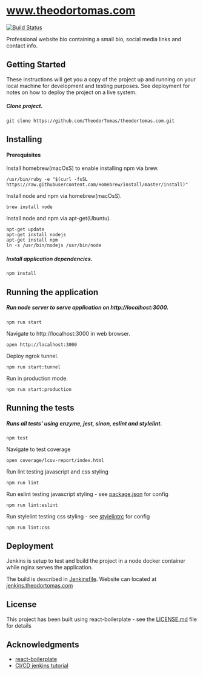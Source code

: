 www.theodortomas.com
======
[![Build Status](https://jenkins.theodortomas.com/buildStatus/icon?job=theodortomas.com)](https://jenkins.theodortomas.com/job/theodortomas.com/)

Professional website bio containing a small bio, social media links and contact info.

## Getting Started

These instructions will get you a copy of the project up and running on your local machine for development and testing purposes. See deployment for notes on how to deploy the project on a live system.

##### Clone project.

```
git clone https://github.com/TheodorTomas/theodortomas.com.git 
```

## Installing


#### Prerequisites

Install homebrew(macOsS) to enable installing npm via brew.
```
/usr/bin/ruby -e "$(curl -fsSL https://raw.githubusercontent.com/Homebrew/install/master/install)"
```

Install node and npm via homebrew(macOsS).
```
brew install node
```

Install node and npm via apt-get(Ubuntu).
```
apt-get update
apt-get install nodejs
apt-get install npm
ln -s /usr/bin/nodejs /usr/bin/node
```

##### Install application dependencies.
```
npm install
```

## Running the application
##### Run node server to serve application on http://localhost:3000.
```
npm run start
```

Navigate to http://localhost:3000 in web browser.
```
open http://localhost:3000
```

Deploy ngrok tunnel.
```
npm run start:tunnel
```

Run in production mode.
```
npm run start:production
```

## Running the tests
##### Runs all tests' using enzyme, jest, sinon, eslint and stylelint.
```
npm test
```

Navigate to test coverage
```
open coverage/lcov-report/index.html
```

Run lint testing javascript and css styling
```
npm run lint
```

Run eslint testing javascript styling - see [package.json](/package.json) for config
```
npm run lint:eslint
```

Run stylelint testing css styling - see [stylelintrc](/.stylelintrc) for config
```
npm run lint:css
```

## Deployment

Jenkins is setup to test and build the project in a node docker container
while nginx serves the application.

The build is described in [Jenkinsfile](/Jenkinsfile). Website can located at
[jenkins.theodortomas.com](https://jenkins.theodortomas.com)


## License

This project has been built using react-boilerplate - see the [LICENSE.md](LICENSE.md) file for details

## Acknowledgments

* [react-boilerplate](https://github.com/react-boilerplate/react-boilerplate)
* [CI/CD jenkins tutorial](https://www.digitalocean.com/community/tutorials/how-to-set-up-continuous-integration-pipelines-in-jenkins-on-ubuntu-16-04)
